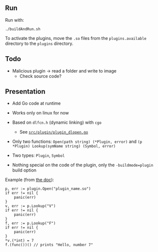 ## Run

Run with:

```
./buildAndRun.sh
```

To activate the plugins, move the `.so` files from the
`plugins.available` directory to the `plugins` directory.

## Todo

- Malicious plugin -> read a folder and write to image
  - Check source code?

## Presentation

- Add Go code at runtime
- Works only on linux for now
- Based on `dlfcn.h` (dynamic linking) with `cgo`
  - See [`src/plugin/plugin_dlopen.go`](https://tip.golang.org/src/plugin/plugin_dlopen.go)

- Only two functions: `Open(path string) (*Plugin, error)` and `(p
  *Plugin) Lookup(symName string) (Symbol, error)`
- Two types: `Plugin`, `Symbol`
- Nothing special on the code of the plugin, only the
  `-buildmode=plugin` build option

Example (from [the doc](https://tip.golang.org/pkg/plugin/)):
```
p, err := plugin.Open("plugin_name.so")
if err != nil {
	panic(err)
}
v, err := p.Lookup("V")
if err != nil {
	panic(err)
}
f, err := p.Lookup("F")
if err != nil {
	panic(err)
}
*v.(*int) = 7
f.(func())() // prints "Hello, number 7"
```
